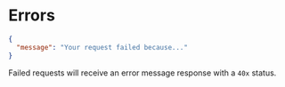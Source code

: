 # Errors

```json
{
  "message": "Your request failed because..."
}
```

Failed requests will receive an error message response with a `40x` status.
